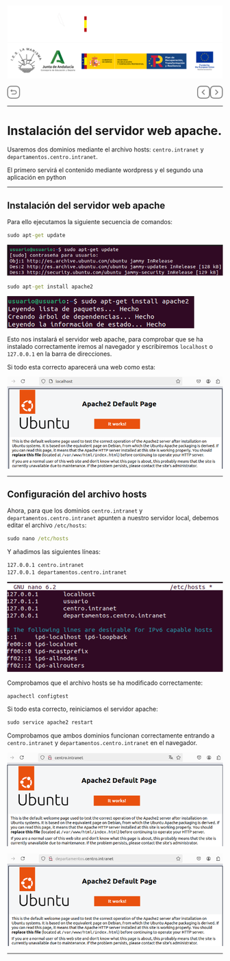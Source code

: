 <p style="text-aling:center;height:100px"></p>

![](/md/res/_bannerD.png#gh-dark-mode-only)
![](/md/res/_bannerL.png#gh-light-mode-only)

<div style="display: flex; justify-content: space-between;">
  <div>
    <a href="/README.md"><img src="/md/res/_back.svg" width="30"></a>
  </div>
  <div style="display: flex; justify-content: flex-end;">
    <a href="/md/2.md"><img src="/md/res/_arrow.svg" width="30" style="transform: scaleX(-1);"></a>
    <a href="/md/2.md"><img src="/md/res/_arrow.svg" width="30"></a>
  </div>
</div>

---

# Instalación del servidor web apache.

Usaremos dos dominios mediante el archivo hosts: `centro.intranet` y `departamentos.centro.intranet`.

El primero servirá el contenido mediante wordpress y el segundo una aplicación en python

---

## Instalación del servidor web apache

Para ello ejecutamos la siguiente secuencia de comandos:

``` cmd
sudo apt-get update
```

![](/md/res/1/1.png)

``` cmd
sudo apt-get install apache2
```

![](/md/res/1/2.png)

Esto nos instalará el servidor web apache, para comprobar que se ha instalado correctamente iremos al navegador y escribiremos `localhost` o `127.0.0.1` en la barra de direcciones.

Si todo esta correcto aparecerá una web como esta:

![](/md/res/1/3.png)

---

## Configuración del archivo hosts

Ahora, para que los dominios `centro.intranet` y `departamentos.centro.intranet` apunten a nuestro servidor local, debemos editar el archivo `/etc/hosts`:

``` cmd
sudo nano /etc/hosts
```

Y añadimos las siguientes líneas:

``` cmd
127.0.0.1 centro.intranet
127.0.0.1 departamentos.centro.intranet
```

![](/md/res/1/4.png)

Comprobamos que el archivo hosts se ha modificado correctamente:

``` cmd
apachectl configtest
```

Si todo esta correcto, reiniciamos el servidor apache:

``` cmd
sudo service apache2 restart
```

Comprobamos que ambos dominios funcionan correctamente entrando a `centro.intranet` y `departamentos.centro.intranet` en el navegador.

![](/md/res/1/5.png)

![](/md/res/1/6.png)

---

